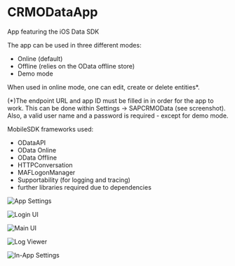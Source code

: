 CRMODataApp
===========
App featuring the iOS Data SDK

The app can be used in three different modes:
- Online (default)
- Offline (relies on the OData offline store)
- Demo mode

When used in online mode, one can edit, create or delete entities*.

(*)The endpoint URL and app ID must be filled in in order for the app to work. 
This can be done within Settings -> SAPCRMOData (see screenshot). Also, a valid user name and a password is required - except for demo mode.

MobileSDK frameworks used:
- ODataAPI
- OData Online
- OData Offline
- HTTPConversation
- MAFLogonManager
- Supportability (for logging and tracing)
- further libraries required due to dependencies

![App Settings](https://github.com/SAP/Mobile_SDK_oData_App/blob/screenshots/Screenshots/settings.png)

![Login UI](https://github.com/SAP/Mobile_SDK_oData_App/blob/screenshots/Screenshots/login.png)

![Main UI](https://github.com/SAP/Mobile_SDK_oData_App/blob/screenshots/Screenshots/appointments.png)

![Log Viewer](https://github.com/SAP/Mobile_SDK_oData_App/blob/screenshots/Screenshots/logviewer.png)

![In-App Settings](https://github.com/SAP/Mobile_SDK_oData_App/blob/screenshots/Screenshots/inappsettings.png)



